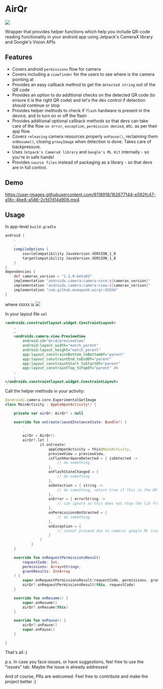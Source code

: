 # AirQr

[![](https://jitpack.io/v/mumayank/airqr.svg)](https://jitpack.io/#mumayank/airqr)

Wrapper that provides helper functions which help you include QR-code reading functionality in your android app using Jetpack's CameraX library and Google's Vision APIs

## Features
- Covers android `permissions` flow for camera
- Covers including a `viewfinder` for the users to see where is the camera pointing at
- Provides an easy callback method to get the `detected string` out of the QR code
- Provides an option to do additional checks on the detected QR code (to ensure it is the right QR code) and let's the dev control if detection should continue or stop
- Provides helper methods to check if `flash` hardware is present in the device, and to turn on or off the flash
- Provides additional optional callback methods so that devs can take care of the flow `on error`, `exception`, `permission denied`, etc. as per their app flow.
- Covers `releasing` camera resources properly `onPause()`, reclaiming them `onResume()`, closing `proxyImage` when detection is done. Takes care of backpressure.
- Uses `Jetpack's CameraX library` and `Google's ML Kit` internally - so you're in safe hands!
- Provides `source files` instead of packaging as a library - so that devs are in full control.

## Demo
https://user-images.githubusercontent.com/8118918/162677144-e592fc47-a18c-4be8-a586-2cfd7d14d906.mp4

## Usage

In app-level `build.gradle`
```gradle
android {
    .
    .
    compileOptions {
        sourceCompatibility JavaVersion.VERSION_1_8
        targetCompatibility JavaVersion.VERSION_1_8
    }
}
dependencies {
    def camerax_version = "1.1.0-beta03"
    implementation "androidx.camera:camera-core:${camerax_version}"
    implementation "androidx.camera:camera-view:${camerax_version}"
    implementation "com.github.mumayank:airqr:XXXXX"
}
```
where `XXXXX` is [![](https://jitpack.io/v/mumayank/airqr.svg)](https://jitpack.io/#mumayank/airqr)


In your layout file `xml`
```xml
<androidx.constraintlayout.widget.ConstraintLayout>
    .
    .
    <androidx.camera.view.PreviewView
        android:id="@+id/previewView"
        android:layout_width="match_parent"
        android:layout_height="match_parent"
        app:layout_constraintBottom_toBottomOf="parent"
        app:layout_constraintEnd_toEndOf="parent"
        app:layout_constraintStart_toStartOf="parent"
        app:layout_constraintTop_toTopOf="parent" />
    .
    .
</androidx.constraintlayout.widget.ConstraintLayout>
```

Call the helper methods in your activity:
```kotlin
@androidx.camera.core.ExperimentalGetImage
class MainActivity : AppCompatActivity() {

    private var airQr: AirQr? = null

    override fun onCreate(savedInstanceState: Bundle?) {
        .
        .
        airQr = AirQr()
        airQr?.let {
                it.onCreate(
                    appCompatActivity = this@MainActivity,
                    previewView = previewView,
                    isFlashHardwareDetected = { isDetected ->
                        // do something
                    },
                    onFlashStateChanged = {
                        // do something
                    },
                    onDetection = { string ->
                        // do something, return true if this is the QR code you wanted, else return false to continue scanning
                    },
                    onError = { errorString ->
                        // can ignore as this does not stop the lib from analyzing the next frame
                    },
                    onPermissionsNotGranted = {
                        // do something
                    },
                    onException = {
                        // cannot proceed due to camera/ google ML issue. Do something
                    }
                )
            }
    }

    override fun onRequestPermissionsResult(
        requestCode: Int,
        permissions: Array<String>,
        grantResults: IntArray
    ) {
        super.onRequestPermissionsResult(requestCode, permissions, grantResults)
        airQr?.onRequestPermissionsResult(this, requestCode)
    }

    override fun onResume() {
        super.onResume()
        airQr?.onResume(this)
    }

    override fun onPause() {
        airQr?.onPause()
        super.onPause()
    }

}
```
That's all :)

p.s. In case you face issues, or have suggestions, feel free to use the "issues" tab. Maybe the issue is already addressed

And of course, PRs are welcomed. Feel free to contribute and make the project better :)
